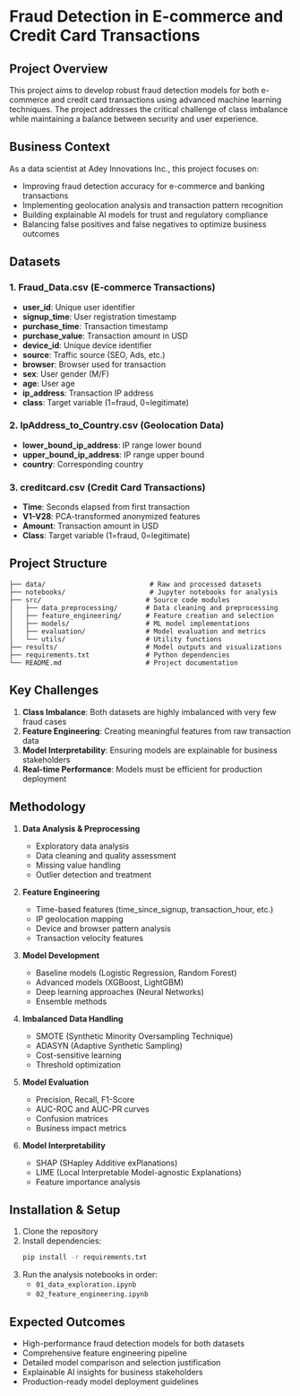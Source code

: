 # Fraud Detection in E-commerce and Credit Card Transactions

## Project Overview

This project aims to develop robust fraud detection models for both e-commerce and credit card transactions using advanced machine learning techniques. The project addresses the critical challenge of class imbalance while maintaining a balance between security and user experience.

## Business Context

As a data scientist at Adey Innovations Inc., this project focuses on:
- Improving fraud detection accuracy for e-commerce and banking transactions
- Implementing geolocation analysis and transaction pattern recognition
- Building explainable AI models for trust and regulatory compliance
- Balancing false positives and false negatives to optimize business outcomes

## Datasets

### 1. Fraud_Data.csv (E-commerce Transactions)
- **user_id**: Unique user identifier
- **signup_time**: User registration timestamp
- **purchase_time**: Transaction timestamp
- **purchase_value**: Transaction amount in USD
- **device_id**: Unique device identifier
- **source**: Traffic source (SEO, Ads, etc.)
- **browser**: Browser used for transaction
- **sex**: User gender (M/F)
- **age**: User age
- **ip_address**: Transaction IP address
- **class**: Target variable (1=fraud, 0=legitimate)

### 2. IpAddress_to_Country.csv (Geolocation Data)
- **lower_bound_ip_address**: IP range lower bound
- **upper_bound_ip_address**: IP range upper bound
- **country**: Corresponding country

### 3. creditcard.csv (Credit Card Transactions)
- **Time**: Seconds elapsed from first transaction
- **V1-V28**: PCA-transformed anonymized features
- **Amount**: Transaction amount in USD
- **Class**: Target variable (1=fraud, 0=legitimate)

## Project Structure

```
├── data/                          # Raw and processed datasets
├── notebooks/                     # Jupyter notebooks for analysis
├── src/                          # Source code modules
│   ├── data_preprocessing/       # Data cleaning and preprocessing
│   ├── feature_engineering/      # Feature creation and selection
│   ├── models/                   # ML model implementations
│   ├── evaluation/               # Model evaluation and metrics
│   └── utils/                    # Utility functions
├── results/                      # Model outputs and visualizations
├── requirements.txt              # Python dependencies
└── README.md                     # Project documentation
```

## Key Challenges

1. **Class Imbalance**: Both datasets are highly imbalanced with very few fraud cases
2. **Feature Engineering**: Creating meaningful features from raw transaction data
3. **Model Interpretability**: Ensuring models are explainable for business stakeholders
4. **Real-time Performance**: Models must be efficient for production deployment

## Methodology

1. **Data Analysis & Preprocessing**
   - Exploratory data analysis
   - Data cleaning and quality assessment
   - Missing value handling
   - Outlier detection and treatment

2. **Feature Engineering**
   - Time-based features (time_since_signup, transaction_hour, etc.)
   - IP geolocation mapping
   - Device and browser pattern analysis
   - Transaction velocity features

3. **Model Development**
   - Baseline models (Logistic Regression, Random Forest)
   - Advanced models (XGBoost, LightGBM)
   - Deep learning approaches (Neural Networks)
   - Ensemble methods

4. **Imbalanced Data Handling**
   - SMOTE (Synthetic Minority Oversampling Technique)
   - ADASYN (Adaptive Synthetic Sampling)
   - Cost-sensitive learning
   - Threshold optimization

5. **Model Evaluation**
   - Precision, Recall, F1-Score
   - AUC-ROC and AUC-PR curves
   - Confusion matrices
   - Business impact metrics

6. **Model Interpretability**
   - SHAP (SHapley Additive exPlanations)
   - LIME (Local Interpretable Model-agnostic Explanations)
   - Feature importance analysis

## Installation & Setup

1. Clone the repository
2. Install dependencies:
   ```bash
   pip install -r requirements.txt
   ```
3. Run the analysis notebooks in order:
   - `01_data_exploration.ipynb`
   - `02_feature_engineering.ipynb`


## Expected Outcomes

- High-performance fraud detection models for both datasets
- Comprehensive feature engineering pipeline
- Detailed model comparison and selection justification
- Explainable AI insights for business stakeholders
- Production-ready model deployment guidelines
